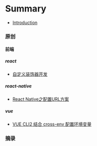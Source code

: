 # Summary
* [Introduction](README.md)
### 原创

#### 前端

##### react

* [自定义装饰器开发](./原创/前端/react/自定义装饰器开发/自定义装饰器开发.md)

##### react-native

* [React Native之配置URL方案](./原创/前端/react-native/React%20Native之配置URL方案/React%20Native之配置URL方案.md)

##### vue

* [VUE CLI2 结合 cross-env 配置环境变量](原创/前端/vue/VUE%20CLI2%20结合%20cross-env%20配置环境变量/VUE%20CLI2%20结合%20cross-env%20配置环境变量.md)

### 摘录